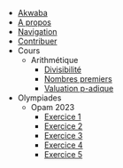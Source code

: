 - [Akwaba](index.md)
- [A propos](about.md)
- [Navigation](navigation.md)
- [Contribuer](support.md)
- Cours
     - Arithmétique
        - [Divisibilité](course/nt/first-concepts/divisibility.md)
        - [Nombres premiers](course/nt/first-concepts/prime-numbers.md)
        - [Valuation p-adique](course/nt/first-concepts/p-adic-valuation.md)
- Olympiades
    - Opam 2023
        - [Exercice 1](opam/opam-2023/exercise-1.md)
        - [Exercice 2](opam/opam-2023/exercise-2.md)
        - [Exercice 3](opam/opam-2023/exercise-3.md)
        - [Exercice 4](opam/opam-2023/exercise-4.md)
        - [Exercice 5](opam/opam-2023/exercise-5.md)
